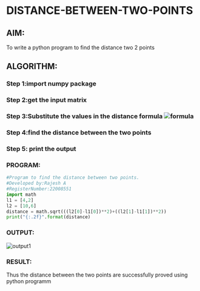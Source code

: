 # DISTANCE-BETWEEN-TWO-POINTS

## AIM:
To write a python program to find the distance two 2 points
## ALGORITHM:
### Step 1:import numpy package
### Step 2:get the input matrix
### Step 3:Substitute the values in the distance formula  ![formula](/formula.jpg)
### Step 4:find the distance between the two points 
### Step 5: print the output 
### PROGRAM:
```python
#Program to find the distance between two points.
#Developed by:Rajesh A
#RegisterNumber:22008551
import math 
l1 = [4,2]
l2 = [10,6]
distance = math.sqrt(((l2[0]-l1[0])**2)+((l2[1]-l1[1])**2))
print("{:.2f}".format(distance)
```
  


### OUTPUT:
![output1](distance.png)


### RESULT:
Thus the distance between the two points are successfully proved using python programm

